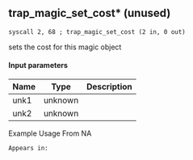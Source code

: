 ## trap_magic_set_cost* (unused)

`syscall 2, 68 ; trap_magic_set_cost (2 in, 0 out)`

sets the cost for this magic object

#### Input parameters
| Name | Type | Description
|------|------|------------
| unk1   | unknown   | 
| unk2   | unknown   | 


Example Usage From NA






	Appears in:



